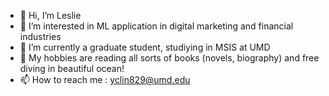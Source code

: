 - 👋 Hi, I’m Leslie
- 👀 I’m interested in ML application in digital marketing and financial industries
- 🌱 I’m currently a graduate student, studiying in MSIS at UMD
- 💞️ My hobbies are reading all sorts of books (novels, biography) and free diving in beautiful ocean!
- 📫 How to reach me : yclin829@umd.edu

<!---
leslie-linn/leslie-linn is a ✨ special ✨ repository because its `README.md` (this file) appears on your GitHub profile.
You can click the Preview link to take a look at your changes.
--->
